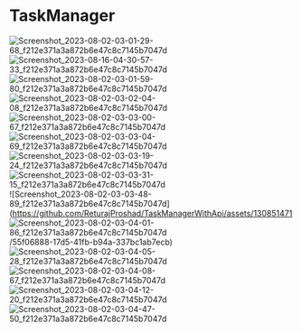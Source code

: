 # TaskManager
![Screenshot_2023-08-02-03-01-29-68_f212e371a3a872b6e47c8c7145b7047d](https://github.com/ReturajProshad/TaskManagerWithApi/assets/130851471/3ba1ba85-55b9-4c92-ace8-eb9cd2797716)
![Screenshot_2023-08-16-04-30-57-33_f212e371a3a872b6e47c8c7145b7047d](https://github.com/ReturajProshad/TaskManagerWithApi/assets/130851471/6901445b-f32c-4c8a-99b8-5356b366d514)
![Screenshot_2023-08-02-03-01-59-80_f212e371a3a872b6e47c8c7145b7047d](https://github.com/ReturajProshad/TaskManagerWithApi/assets/130851471/d41a6967-695f-4173-bbdd-3203c84130e4)
![Screenshot_2023-08-02-03-02-04-08_f212e371a3a872b6e47c8c7145b7047d](https://github.com/ReturajProshad/TaskManagerWithApi/assets/130851471/81640e47-e52a-48b8-8d99-fb9a400a2cf8)
![Screenshot_2023-08-02-03-03-00-67_f212e371a3a872b6e47c8c7145b7047d](https://github.com/ReturajProshad/TaskManagerWithApi/assets/130851471/836bd932-97f4-486f-8c46-0dc76b2b61f9)
![Screenshot_2023-08-02-03-03-04-69_f212e371a3a872b6e47c8c7145b7047d](https://github.com/ReturajProshad/TaskManagerWithApi/assets/130851471/c992ffc0-a32b-4357-9509-14346fbdce4c)
![Screenshot_2023-08-02-03-03-19-24_f212e371a3a872b6e47c8c7145b7047d](https://github.com/ReturajProshad/TaskManagerWithApi/assets/130851471/9c9571ec-cc3b-4b3f-a1db-5e82953f8f94)
![Screenshot_2023-08-02-03-03-31-15_f212e371a3a872b6e47c8c7145b7047d](https://github.com/ReturajProshad/TaskManagerWithApi/assets/130851471/09798111-f905-4b03-9114-f8361c101085)
![Screenshot_2023-08-02-03-03-48-89_f212e371a3a872b6e47c8c7145b7047d](https://github.com/ReturajProshad/TaskManagerWithApi/assets/130851471
![Screenshot_2023-08-02-03-04-01-86_f212e371a3a872b6e47c8c7145b7047d](https://github.com/ReturajProshad/TaskManagerWithApi/assets/130851471/9487b332-2af5-48d5-ae9e-d829c8d782d0)
/55f06888-17d5-41fb-b94a-337bc1ab7ecb)
![Screenshot_2023-08-02-03-04-05-28_f212e371a3a872b6e47c8c7145b7047d](https://github.com/ReturajProshad/TaskManagerWithApi/assets/130851471/c0bd4f64-eb21-4948-9118-698c96fb8c73)
![Screenshot_2023-08-02-03-04-08-67_f212e371a3a872b6e47c8c7145b7047d](https://github.com/ReturajProshad/TaskManagerWithApi/assets/130851471/c08489e8-7559-439c-bb12-1b0f0d099535)
![Screenshot_2023-08-02-03-04-12-20_f212e371a3a872b6e47c8c7145b7047d](https://github.com/ReturajProshad/TaskManagerWithApi/assets/130851471/10cb4e95-95cb-4b63-878f-9a2cd28bc88d)
![Screenshot_2023-08-02-03-04-47-50_f212e371a3a872b6e47c8c7145b7047d](https://github.com/ReturajProshad/TaskManagerWithApi/assets/130851471/b7158ebc-4429-446b-b211-44bcb0c216f2)

